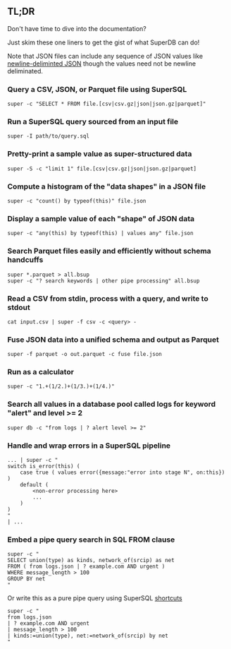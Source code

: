 ## TL;DR

Don't have time to dive into the documentation?

Just skim these one liners to get the gist of what SuperDB can do!

Note that JSON files can include any sequence of JSON values like
[newline-deliminted JSON](https://github.com/ndjson/ndjson-spec)
though the values need not be newline deliminated.

### Query a CSV, JSON, or Parquet file using SuperSQL
```
super -c "SELECT * FROM file.[csv|csv.gz|json|json.gz|parquet]"
```
### Run a SuperSQL query sourced from an input file
```
super -I path/to/query.sql
```
### Pretty-print a sample value as super-structured data
```
super -S -c "limit 1" file.[csv|csv.gz|json|json.gz|parquet]
```
### Compute a histogram of the "data shapes" in a JSON file
```
super -c "count() by typeof(this)" file.json
```
### Display a sample value of each "shape" of JSON data
```
super -c "any(this) by typeof(this) | values any" file.json
```
### Search Parquet files easily and efficiently without schema handcuffs
```
super *.parquet > all.bsup
super -c "? search keywords | other pipe processing" all.bsup
```
### Read a CSV from stdin, process with a query, and write to stdout
```
cat input.csv | super -f csv -c <query> -
```
### Fuse JSON data into a unified schema and output as Parquet
```
super -f parquet -o out.parquet -c fuse file.json
```
### Run as a calculator
```
super -c "1.+(1/2.)+(1/3.)+(1/4.)"
```
### Search all values in a database pool called logs for keyword "alert" and level >= 2
```
super db -c "from logs | ? alert level >= 2"
```

### Handle and wrap errors in a SuperSQL pipeline
```
... | super -c "
switch is_error(this) (
    case true ( values error({message:"error into stage N", on:this}) )
    default (
        <non-error processing here>
        ...
    )
)
"
| ...
```

### Embed a pipe query search in SQL FROM clause

```
super -c "
SELECT union(type) as kinds, network_of(srcip) as net
FROM ( from logs.json | ? example.com AND urgent )
WHERE message_length > 100
GROUP BY net
"
```

Or write this as a pure pipe query using
SuperSQL [shortcuts](../super-sql/operators/intro.md#shortcuts)

```
super -c "
from logs.json
| ? example.com AND urgent
| message_length > 100
| kinds:=union(type), net:=network_of(srcip) by net
"
```
